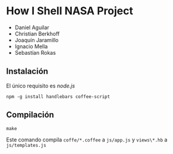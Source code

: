 # How I Shell NASA Project

* Daniel Aguilar
* Christian Berkhoff
* Joaquín Jaramillo
* Ignacio Mella
* Sebastían Rokas

## Instalación

El único requisito es _node.js_

    npm -g install handlebars coffee-script

## Compilación

    make

Este comando compila `coffe/*.coffee` a `js/app.js` y `views\*.hb` a `js/templates.js`
